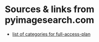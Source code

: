 # Sources & links from pyimagesearch.com

- [list of categories for full-access-plan](https://pyimagesearch.mykajabi.com/products/pyimagesearch-university-full-access-plan/categories/4663175/posts/15669127)
